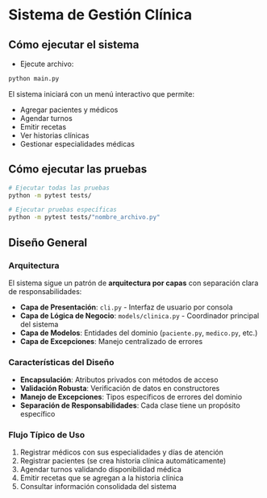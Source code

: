 # Sistema de Gestión Clínica

## Cómo ejecutar el sistema

- Ejecute archivo:

```bash
python main.py
```

El sistema iniciará con un menú interactivo que permite:
- Agregar pacientes y médicos
- Agendar turnos
- Emitir recetas
- Ver historias clínicas
- Gestionar especialidades médicas

## Cómo ejecutar las pruebas

```bash
# Ejecutar todas las pruebas
python -m pytest tests/

# Ejecutar pruebas específicas
python -m pytest tests/"nombre_archivo.py"
```

## Diseño General

### Arquitectura
El sistema sigue un patrón de **arquitectura por capas** con separación clara de responsabilidades:

- **Capa de Presentación**: `cli.py` - Interfaz de usuario por consola
- **Capa de Lógica de Negocio**: `models/clinica.py` - Coordinador principal del sistema
- **Capa de Modelos**: Entidades del dominio (`paciente.py`, `medico.py`, etc.)
- **Capa de Excepciones**: Manejo centralizado de errores

### Características del Diseño

- **Encapsulación**: Atributos privados con métodos de acceso
- **Validación Robusta**: Verificación de datos en constructores
- **Manejo de Excepciones**: Tipos específicos de errores del dominio
- **Separación de Responsabilidades**: Cada clase tiene un propósito específico

### Flujo Típico de Uso

1. Registrar médicos con sus especialidades y días de atención
2. Registrar pacientes (se crea historia clínica automáticamente)
3. Agendar turnos validando disponibilidad médica
4. Emitir recetas que se agregan a la historia clínica
5. Consultar información consolidada del sistema